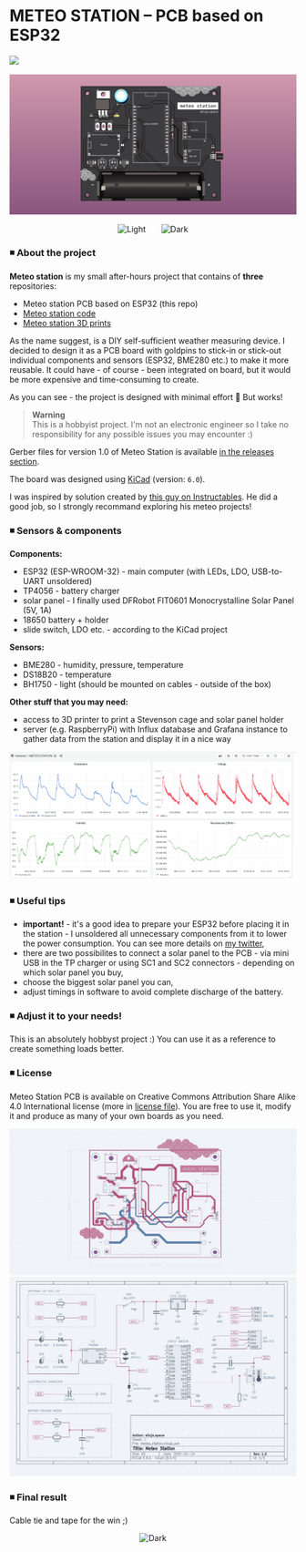# METEO STATION – PCB based on ESP32 
[![](https://img.shields.io/badge/-METEO%20STATION%20PROJECT%20-f17892)](https://alicja.space)


![image](img/pcb.jpg)
<p align="center">
  <img alt="Light" src="img/DSCF8146.jpg" width="48%">
&nbsp; &nbsp; &nbsp;
  <img alt="Dark" src="img/DSCF8181.jpg" width="48%">
</p>

### ◾ About the project

**Meteo station** is my small after-hours project that contains of **three** repositories:
- Meteo station PCB based on ESP32 (this repo)
- [Meteo station code](https://github.com/alicjamusial/meteo-station-code)
- [Meteo station 3D prints](https://github.com/alicjamusial/meteo-station-3d-print)

As the name suggest, is a DIY self-sufficient weather measuring device. I decided to design it as a PCB board with goldpins to stick-in or stick-out individual components and sensors (ESP32, BME280 etc.) to make it more reusable. It could have - of course - been integrated on board, but it would be more expensive and time-consuming to create.

As you can see - the project is designed with minimal effort 🙂 But works!

> **Warning** <br>
> This is a hobbyist project. I'm not an electronic engineer so I take no responsibility for any possible issues you may encounter :)


Gerber files for version 1.0 of Meteo Station is available [in the releases section](https://github.com/alicjamusial/meteo-station/releases/tag/release-1.0.0).

The board was designed using [KiCad](https://kicad.org/) (version: `6.0`).

I was inspired by solution created by [this guy on Instructables](https://www.instructables.com/Solar-Powered-WiFi-Weather-Station-V30/). He did a good job, so I strongly recommand exploring his meteo projects!

### ◾ Sensors & components
**Components:**
- ESP32 (ESP-WROOM-32) - main computer (with LEDs, LDO, USB-to-UART unsoldered)
- TP4056 - battery charger
- solar panel - I finally used DFRobot FIT0601 Monocrystalline Solar Panel (5V, 1A)
- 18650 battery + holder
- slide switch, LDO etc. - according to the KiCad project

**Sensors:**
- BME280 - humidity, pressure, temperature
- DS18B20 - temperature
- BH1750 - light (should be mounted on cables - outside of the box)

**Other stuff that you may need:**
- access to 3D printer to print a Stevenson cage and solar panel holder
- server (e.g. RaspberryPi) with Influx database and Grafana instance to gather data from the station and display it in a nice way

![schema](img/grafana.png)

### ◾ Useful tips

- **important!** - it's a good idea to prepare your ESP32 before placing it in the station - I unsoldered all unnecessary components from it to lower the power consumption. You can see more details on [my twitter](https://twitter.com/alicja_musial/status/1494784125051584515),
- there are two possibilites to connect a solar panel to the PCB - via mini USB in the TP charger or using SC1 and SC2 connectors - depending on which solar panel you buy,
- choose the biggest solar panel you can,
- adjust timings in software to avoid complete discharge of the battery.


### ◾ Adjust it to your needs!
This is an absolutely hobbyst project :) You can use it as a reference to create something loads better.


### ◾ License
Meteo Station PCB is available on Creative Commons Attribution Share Alike 4.0 International license (more in [license file](LICENSE.txt)). You are free to use it, modify it and produce as many of your own boards as you need.


![schema](img/schematics.jpg)
![schema](img/schematics2.jpg)

### ◾ Final result

Cable tie and tape for the win ;)

<p align="center">
  <img alt="Dark" src="img/meteo-station.jpg" width="65%">
</p>
